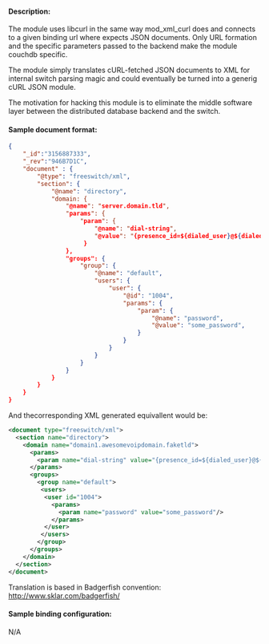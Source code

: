 #### Description: 

The module uses libcurl in the same way mod_xml_curl does
and connects to a given binding url where expects JSON
documents. Only URL formation and the specific parameters
passed to the backend make the module couchdb specific.

The module simply translates cURL-fetched JSON documents
to XML for internal switch parsing magic and could eventually
be turned into a generig cURL JSON module.

The motivation for hacking this module is to eliminate
the middle software layer between the distributed database
backend and the switch.

#### Sample document format:

```json
{
    "_id":"3156887333",
    "_rev":"946B7D1C",
    "document" : {
        "@type": "freeswitch/xml",
        "section": {
            "@name": "directory",
            "domain: {
                "@name": "server.domain.tld",
                "params": {
                    "param": {
                        "@name": "dial-string",
                        "@value": "{presence_id=${dialed_user}@${dialed_domain}}${sofia_contact(${dialed_user}@${dialed_domain})}",
                     }
                },
                "groups": {
                    "group": {
                        "@name": "default",
                        "users": {
                            "user": {
                                "@id": "1004",
                                "params": {
                                    "param": {
                                        "@name": "password",
                                        "@value": "some_password",
                                    }
                                }
                            }
                        }
                    }
                }
            }
        }
    }
}
```
And thecorresponding XML generated equivallent would be:

```xml
<document type="freeswitch/xml">
  <section name="directory">
    <domain name="domain1.awesomevoipdomain.faketld">
      <params>
        <param name="dial-string" value="{presence_id=${dialed_user}@${dialed_domain}}${sofia_contact(${dialed_user}@${dialed_domain})}"/>
      </params>
      <groups>
        <group name="default">
         <users>
          <user id="1004">
            <params>
              <param name="password" value="some_password"/>
            </params>
          </user>
         </users>
        </group>
      </groups>
    </domain>
  </section>
</document>
```

Translation is based in Badgerfish convention: http://www.sklar.com/badgerfish/

#### Sample binding configuration:

N/A

